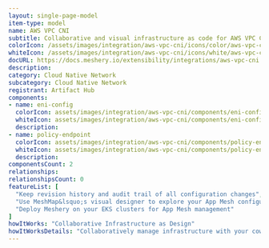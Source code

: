 ```yaml
---
layout: single-page-model
item-type: model
name: AWS VPC CNI
subtitle: Collaborative and visual infrastructure as code for AWS VPC CNI
colorIcon: /assets/images/integration/aws-vpc-cni/icons/color/aws-vpc-cni-color.svg
whiteIcon: /assets/images/integration/aws-vpc-cni/icons/white/aws-vpc-cni-white.svg
docURL: https://docs.meshery.io/extensibility/integrations/aws-vpc-cni
description: 
category: Cloud Native Network
subcategory: Cloud Native Network
registrant: Artifact Hub
components: 
- name: eni-config
  colorIcon: assets/images/integration/aws-vpc-cni/components/eni-config/icons/color/eni-config-color.svg
  whiteIcon: assets/images/integration/aws-vpc-cni/components/eni-config/icons/white/eni-config-white.svg
  description: 
- name: policy-endpoint
  colorIcon: assets/images/integration/aws-vpc-cni/components/policy-endpoint/icons/color/policy-endpoint-color.svg
  whiteIcon: assets/images/integration/aws-vpc-cni/components/policy-endpoint/icons/white/policy-endpoint-white.svg
  description: 
componentsCount: 2
relationships: 
relationshipsCount: 0
featureList: [
  "Keep revision history and audit trail of all configuration changes",
  "Use MeshMap&lsquo;s visual designer to explore your App Mesh configuration",
  "Deploy Meshery on your EKS clusters for App Mesh management"
]
howItWorks: "Collaborative Infrastructure as Design"
howItWorksDetails: "Collaboratively manage infrastructure with your coworkers synchronously sharing the same designs."
---
```

